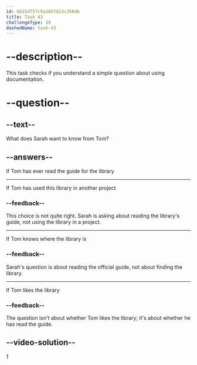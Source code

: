 ```yaml
---
id: 6625d757c9a1667d13c358db
title: Task 43
challengeType: 19
dashedName: task-43
---
```


<!--
AUDIO REFERENCE:
Sarah: By the way, have you ever tried looking at the official documentation for this library?
-->

# --description--

This task checks if you understand a simple question about using documentation.

# --question--

## --text--

What does Sarah want to know from Tom?

## --answers--

If Tom has ever read the guide for the library

---

If Tom has used this library in another project

### --feedback--

This choice is not quite right. Sarah is asking about reading the library's guide, not using the library in a project.

---

If Tom knows where the library is

### --feedback--

Sarah's question is about reading the official guide, not about finding the library.

---

If Tom likes the library

### --feedback--

The question isn't about whether Tom likes the library; it's about whether he has read the guide.

## --video-solution--

1
